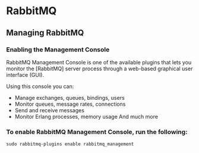 # RabbitMQ

## Managing RabbitMQ

### Enabling the Management Console
RabbitMQ Management Console is one of the available plugins that lets you monitor the [RabbitMQ] server process through a web-based graphical user interface (GUI).

Using this console you can:

* Manage exchanges, queues, bindings, users
* Monitor queues, message rates, connections
* Send and receive messages
* Monitor Erlang processes, memory usage
And much more

### To enable RabbitMQ Management Console, run the following:
```
sudo rabbitmq-plugins enable rabbitmq_management

```
